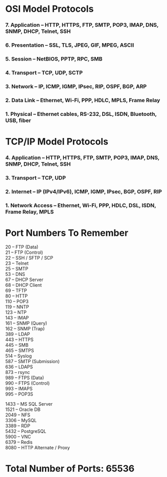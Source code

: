 # OSI Model Protocols

### 7. Application – HTTP, HTTPS, FTP, SMTP, POP3, IMAP, DNS, SNMP, DHCP, Telnet, SSH  
### 6. Presentation – SSL, TLS, JPEG, GIF, MPEG, ASCII  
### 5. Session – NetBIOS, PPTP, RPC, SMB  
### 4. Transport – TCP, UDP, SCTP  
### 3. Network – IP, ICMP, IGMP, IPsec, RIP, OSPF, BGP, ARP  
### 2. Data Link – Ethernet, Wi-Fi, PPP, HDLC, MPLS, Frame Relay  
### 1. Physical – Ethernet cables, RS-232, DSL, ISDN, Bluetooth, USB, fiber

# TCP/IP Model Protocols

### 4. Application – HTTP, HTTPS, FTP, SMTP, POP3, IMAP, DNS, SNMP, DHCP, Telnet, SSH  
### 3. Transport – TCP, UDP  
### 2. Internet – IP (IPv4/IPv6), ICMP, IGMP, IPsec, BGP, OSPF, RIP  
### 1. Network Access – Ethernet, Wi-Fi, PPP, HDLC, DSL, ISDN, Frame Relay, MPLS

# Port Numbers To Remember

20 – FTP (Data)  
21 – FTP (Control)  
22 – SSH / SFTP / SCP  
23 – Telnet  
25 – SMTP  
53 – DNS  
67 – DHCP Server  
68 – DHCP Client  
69 – TFTP  
80 – HTTP  
110 – POP3  
119 – NNTP  
123 – NTP  
143 – IMAP  
161 – SNMP (Query)  
162 – SNMP (Trap)  
389 – LDAP  
443 – HTTPS  
445 – SMB  
465 – SMTPS  
514 – Syslog  
587 – SMTP (Submission)  
636 – LDAPS  
873 – rsync  
989 – FTPS (Data)  
990 – FTPS (Control)  
993 – IMAPS  
995 – POP3S  

1433 – MS SQL Server  
1521 – Oracle DB  
2049 – NFS  
3306 – MySQL  
3389 – RDP  
5432 – PostgreSQL  
5900 – VNC  
6379 – Redis  
8080 – HTTP Alternate / Proxy  



# Total Number of Ports: 65536
